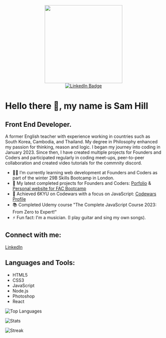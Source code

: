 <div align="center">
  <img src="https://github.com/samscupoftea/samscupoftea/assets/116380619/a7eded8b-e623-43d6-8b16-e5bcda4a4b98" width="250"/>
  <div>
    <a href="https://www.linkedin.com/in/sam-hill-7a019058/">
      <img src="https://img.shields.io/badge/LinkedIn-blue?style=for-the-badge&logo=linkedin&logoColor=white" alt="LinkedIn Badge"/>
    </a>
  </div>
</div>

# Hello there 👋, my name is Sam Hill

## Front End Developer.

A former English teacher with experience working in countries such as South Korea, Cambodia, and Thailand. My degree in Philosophy enhanced my passion for thinking, reason and logic. I began my journey into coding in January 2023. Since then, I have created multiple projects for Founders and Coders and participated regularly in coding meet-ups, peer-to-peer collaboration and created video tutorials for the commnity discord. 
- ✍🏻 I’m currently learning web development at Founders and Coders as part of the winter 29B Skills Bootcamp in London.
- 🔭 My latest completed projects for Founders and Coders: [Porfolio](https://samscupoftea.github.io/Portfolio/) & [Personal website for FAC Bootcamp](https://github.com/samscupoftea/FAC-Website-Project)
- 🧠 Achieved 6KYU on Codewars with a focus on JavaScript: [Codewars Profile](https://www.codewars.com/users/samscupoftea)
- 📚 Completed Udemy course "The Complete JavaScript Course 2023: From Zero to Expert!"
- ⚡ Fun fact: I'm a musician. (I play guitar and sing my own songs).

## Connect with me:
[LinkedIn](https://www.linkedin.com/in/sam-hill-7a019058/)

## Languages and Tools:
- HTML5
- CSS3
- JavaScript
- Node.js
- Photoshop
- React

![Top Languages](https://github-readme-stats.vercel.app/api/top-langs?username=samscupoftea&show_icons=true&locale=en&layout=compact)

![Stats](https://github-readme-stats.vercel.app/api?username=samscupoftea&show_icons=true&locale=en)

![Streak](https://github-readme-streak-stats.herokuapp.com/?user=samscupoftea)

